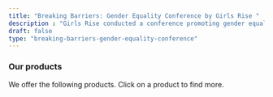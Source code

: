 ```yaml
---
title: "Breaking Barriers: Gender Equality Conference by Girls Rise "
description : "Girls Rise conducted a conference promoting gender equality with insights from authors, speakers, and activists. " 
draft: false
type: "breaking-barriers-gender-equality-conference"
---
```


### Our products

We offer the following products. Click on a product to find more.